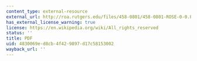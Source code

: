 ```yaml
---
content_type: external-resource
external_url: http://roa.rutgers.edu/files/458-0801/458-0801-ROSE-0-0.PDF
has_external_license_warning: true
license: https://en.wikipedia.org/wiki/All_rights_reserved
status: ''
title: PDF
uid: 4830069e-d8cb-4f42-9897-d17c58153002
wayback_url: ''
---
```

